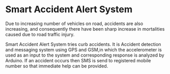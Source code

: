 # Smart Accident Alert System

Due to increasing number of vehicles on road, accidents are also increasing, and consequently there have been sharp increase in mortalities caused due to road traffic injury.

Smart Accident Alert System tries curb accidents. It is Accident detection and messaging system using GPS and GSM,in which the accelerometer is used as an input to the system and corresponding response is analyzed by Arduino. If an accident occurs then SMS is send to registered mobile number so that immediate help can be provided.

